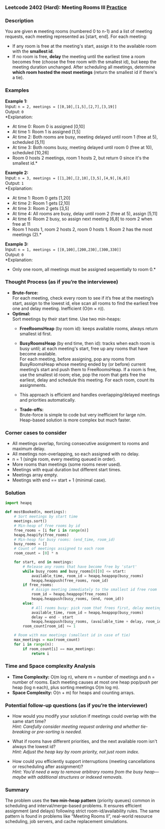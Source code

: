 ### Leetcode 2402 (Hard): Meeting Rooms III [Practice](https://leetcode.com/problems/meeting-rooms-iii)

### Description  
You are given **n** meeting rooms (numbered 0 to n-1) and a list of meeting requests, each meeting represented as [start, end]. For each meeting:
- If any room is free at the meeting's start, assign it to the available room with the **smallest id**.
- If no room is free, **delay** the meeting until the earliest time a room becomes free (choose the free room with the smallest id), but keep the meeting duration unchanged.
After scheduling all meetings, determine **which room hosted the most meetings** (return the smallest id if there's a tie).

### Examples  

**Example 1:**  
Input: `n = 2, meetings = [[0,10],[1,5],[2,7],[3,19]]`  
Output: `0`  
*Explanation:  
- At time 0: Room 0 is assigned [0,10]  
- At time 1: Room 1 is assigned [1,5]  
- At time 2: Both rooms are busy, meeting delayed until room 1 (free at 5), scheduled [5,11]  
- At time 3: Both rooms busy, meeting delayed until room 0 (free at 10), scheduled [10,26]  
- Room 0 hosts 2 meetings, room 1 hosts 2, but return 0 since it's the smallest id.*

**Example 2:**  
Input: `n = 3, meetings = [[1,20],[2,10],[3,5],[4,9],[6,8]]`  
Output: `1`  
*Explanation:  
- At time 1: Room 0 gets [1,20]  
- At time 2: Room 1 gets [2,10]  
- At time 3: Room 2 gets [3,5]  
- At time 4: All rooms are busy, delay until room 2 (free at 5), assign [5,11]  
- At time 6: Room 2 busy, so assign next meeting [6,8] to room 2 when free at 11  
- Room 1 hosts 1, room 2 hosts 2, room 0 hosts 1. Room 2 has the most meetings (2).*

**Example 3:**  
Input: `n = 1, meetings = [[0,100],[200,230],[300,330]]`  
Output: `0`  
*Explanation:  
- Only one room, all meetings must be assigned sequentially to room 0.*

### Thought Process (as if you’re the interviewee)  
- **Brute-force:**  
  For each meeting, check every room to see if it’s free at the meeting’s start, assign to the lowest id, else scan all rooms to find the earliest free one and delay meeting. Inefficient (O(m × n)).
- **Optimal:**  
  Sort meetings by their start time. Use two min-heaps:  
  - **FreeRoomsHeap** (by room id): keeps available rooms, always return smallest id first.  
  - **BusyRoomsHeap** (by end time, then id): tracks when each room is busy until; at each meeting's start, free up any rooms that have become available.  
  For each meeting, before assigning, pop any rooms from BusyRoomsHeap whose meeting ended by (or before) current meeting’s start and push them to FreeRoomsHeap. If a room is free, use the smallest id room; else, pop the room that gets free the earliest, delay and schedule this meeting. For each room, count its assignments.

  - This approach is efficient and handles overlapping/delayed meetings and priorities automatically.
  - **Trade-offs:**  
    Brute-force is simple to code but very inefficient for large n/m. Heap-based solution is more complex but much faster.

### Corner cases to consider  
- All meetings overlap, forcing consecutive assignment to rooms and maximum delay.  
- All meetings non-overlapping, so each assigned with no delay.
- n = 1 (single room, every meeting queued in order).
- More rooms than meetings (some rooms never used).
- Meetings with equal duration but different start times.
- Meetings array empty.
- Meetings with end == start + 1 (minimal case).

### Solution

```python
import heapq

def mostBooked(n, meetings):
    # Sort meetings by start time
    meetings.sort()
    # Min-heap of free rooms by id
    free_rooms = [i for i in range(n)]
    heapq.heapify(free_rooms)
    # Min-heap for busy rooms: (end_time, room_id)
    busy_rooms = []
    # Count of meetings assigned to each room
    room_count = [0] * n

    for start, end in meetings:
        # Release any rooms that have become free by 'start'
        while busy_rooms and busy_rooms[0][0] <= start:
            available_time, room_id = heapq.heappop(busy_rooms)
            heapq.heappush(free_rooms, room_id)
        if free_rooms:
            # Assign meeting immediately to the smallest id free room
            room_id = heapq.heappop(free_rooms)
            heapq.heappush(busy_rooms, (end, room_id))
        else:
            # All rooms busy: pick room that frees first, delay meeting
            available_time, room_id = heapq.heappop(busy_rooms)
            delay = end - start
            heapq.heappush(busy_rooms, (available_time + delay, room_id))
        room_count[room_id] += 1

    # Room with max meetings (smallest id in case of tie)
    max_meetings = max(room_count)
    for i in range(n):
        if room_count[i] == max_meetings:
            return i
```

### Time and Space complexity Analysis  

- **Time Complexity:** O(m log n), where m = number of meetings and n = number of rooms. Each meeting causes at most one heap pop/push per heap (log n each), plus sorting meetings O(m log m).
- **Space Complexity:** O(n + m) for heaps and counting arrays.

### Potential follow-up questions (as if you’re the interviewer)  

- How would you modify your solution if meetings could overlap with the same start time?  
  *Hint: Carefully consider meeting request ordering and whether tie-breaking or pre-sorting is needed.*

- What if rooms have different priorities, and the next available room isn't always the lowest id?  
  *Hint: Adjust the heap key by room priority, not just room index.*

- How could you efficiently support interruptions (meeting cancellations or rescheduling after assignment)?  
  *Hint: You’d need a way to remove arbitrary rooms from the busy heap—maybe with additional structures or indexed removals.*

### Summary
The problem uses the **two min-heap pattern** (priority queues) common in scheduling and interval/merge-based problems. It ensures efficient assignment (and delays) following strict room-id/availability rules. The same pattern is found in problems like “Meeting Rooms II”, real-world resource scheduling, job servers, and cache replacement simulations.